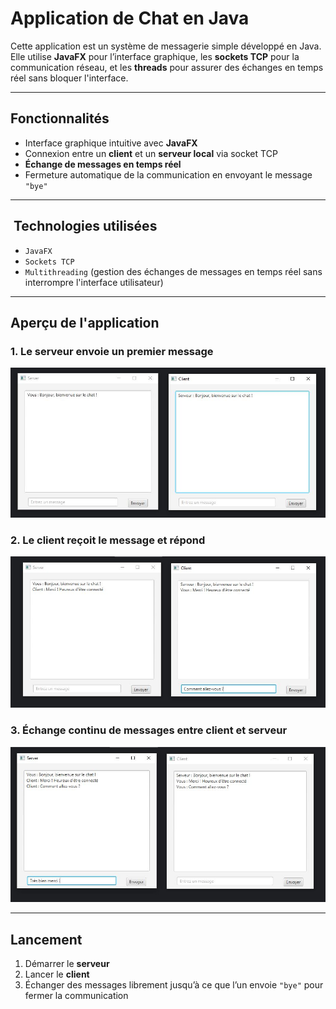 # Application de Chat en Java

Cette application est un système de messagerie simple développé en Java.
Elle utilise **JavaFX** pour l’interface graphique, les **sockets TCP** pour la communication réseau,
et les **threads** pour assurer des échanges en temps réel sans bloquer l'interface.

---

##  Fonctionnalités

- Interface graphique intuitive avec **JavaFX**
- Connexion entre un **client** et un **serveur local** via socket TCP
- **Échange de messages en temps réel**
- Fermeture automatique de la communication en envoyant le message `"bye"`

---

## ️ Technologies utilisées

- `JavaFX`
- `Sockets TCP`
- `Multithreading` (gestion des échanges de messages en temps réel sans interrompre l'interface utilisateur)
---

##  Aperçu de l'application

### 1. Le serveur envoie un premier message
![Message 1](captures/msg1.JPG)

### 2. Le client reçoit le message et répond
![Message 2](captures/msg2.JPG)

### 3. Échange continu de messages entre client et serveur
![Message 3](captures/msg3.JPG)

---

##  Lancement

1. Démarrer le **serveur**
2. Lancer le **client**
3. Échanger des messages librement jusqu’à ce que l’un envoie `"bye"` pour fermer la communication


